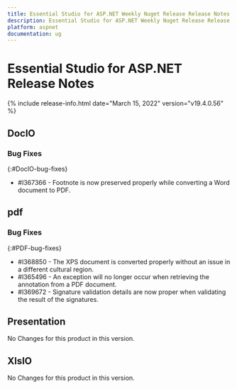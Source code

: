 ```yaml
---
title: Essential Studio for ASP.NET Weekly Nuget Release Release Notes  
description: Essential Studio for ASP.NET Weekly Nuget Release Release Notes  
platform: aspnet
documentation: ug
---
```


# Essential Studio for ASP.NET  Release Notes  

{% include release-info.html date="March 15, 2022"  version="v19.4.0.56" %} 





## DocIO

### Bug Fixes
{:#DocIO-bug-fixes}

* \#I367366 - Footnote is now preserved properly while converting a Word document to PDF.
## pdf

### Bug Fixes
{:#PDF-bug-fixes}

* \#I368850 - The XPS document is converted properly without an issue in a different cultural region. 
* \#I365496 - An exception will no longer occur when retrieving the annotation from a PDF document. 
* \#I369672 - Signature validation details are now proper when validating the result of the signatures. 
 
## Presentation

No Changes for this product in this version.

[//]: # "Delete the contents of this file while new content is added."

## XlsIO

No Changes for this product in this version.

[//]: # "Delete the contents of this file while new content is added."


